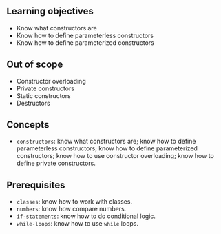 ## Learning objectives

- Know what constructors are
- Know how to define parameterless constructors
- Know how to define parameterized constructors

## Out of scope

- Constructor overloading
- Private constructors
- Static constructors
- Destructors

## Concepts

- `constructors`: know what constructors are; know how to define parameterless constructors; know how to define parameterized constructors; know how to use constructor overloading; know how to define private constructors.

## Prerequisites

- `classes`: know how to work with classes.
- `numbers`: know how compare numbers.
- `if-statements`: know how to do conditional logic.
- `while-loops`: know how to use `while` loops.
